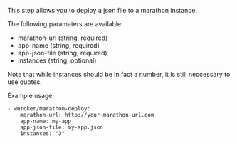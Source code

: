 This step allows you to deploy a json file to a marathon instance.

The following paramaters are available:

* marathon-url (string, required)
* app-name (string, required)
* app-json-file (string, required)
* instances (string, optional) 

Note that while instances should be in fact a number, it is still neccessary to use quotes.

Example usage

```
- wercker/marathon-deploy:
    marathon-url: http://your-marathon-url.com
    app-name: my-app
    app-json-file: my-app.json
    instances: "3"
```

